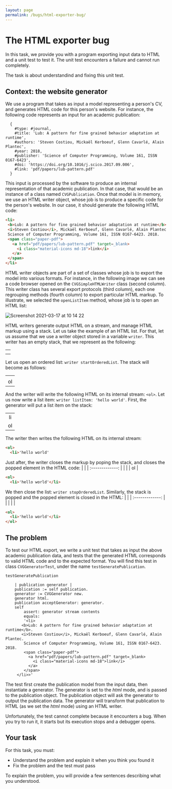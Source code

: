 ```yaml
---
layout: page
permalink: /bugs/html-exporter-bug/
---
```


# The HTML exporter bug
In this task, we provide you with a program exporting input data to HTML and a unit test to test it.
The unit test encounters a failure and cannot run completely.

The task is about understandind and fixing this unit test.

## Context: the website generator

We use a program that takes as input a model representing a person's CV, and generates HTML code for this person's website.
For instance, the following code represents an input for an academic publication:

```Smalltalk
  {
    #type: #journal,
    #title: 'Lub: A pattern for fine grained behavior adaptation at runtime',
    #authors: 'Steven Costiou, Mickaël Kerboeuf, Glenn Cavarlé, Alain Plantec',
    #year: 2018,
    #publisher: 'Science of Computer Programming, Volume 161, ISSN 0167-6423',
    #doi: 'https://doi.org/10.1016/j.scico.2017.09.006',
    #link: 'pdf/papers/lub-pattern.pdf'
  }
 ```
This input is processed by the software to produce an internal representation of that academic publication.
In that case, that would be an instance of a class named `CVGPublication`.
Once that model is in memory, we use an HTML writer object, whose job is to produce a specific code for the person's website.
In our case, it should generate the following HTML code: 
 
 ```HTML
<li>
  <b>Lub: A pattern for fine grained behavior adaptation at runtime</b>.
  <i>Steven Costiou</i>, Mickaël Kerboeuf, Glenn Cavarlé, Alain Plantec. 
  Science of Computer Programming, Volume 161, ISSN 0167-6423. 2018. 
  <span class="paper-pdf">
    <a href="pdf/papers/lub-pattern.pdf" target=_blank>
      <i class="material-icons md-18">link</i>
    </a>
  </span>
</li>
```
 
HTML writer objects are part of a set of classes whose job is to export the model into various formats.
For instance, in the following image we can see a code browser opened on the `CVGSimpleHTMLWriter` class (second column).
This writer class has several export protocols (third column), each one regrouping methods (fourth column) to export particular HTML markup.
To illustrate, we selected the `openListItem` method, whose job is to open an HTML list:
 
![Screenshot 2021-03-17 at 10 14 22](https://user-images.githubusercontent.com/26929529/111443315-8d4cad00-8709-11eb-8114-a51cf60580ba.png)

HTML writers generate output HTML on a stream, and manage HTML markup using a stack.
Let us take the example of an HTML list.
For that, let us assume that we use a writer object stored in a variable `writer`.
This writer has an empty stack, that we represent as the following:

| |
| :-------------: |
|  | 
|  | 

Let us open an ordered list: `writer startOrderedList`. 
The stack will become as follows:

| |
| :-------------: |
|  | 
| ol | 

And the writer will write the following HTML on its internal stream: `<ol>`.
Let us now write a list item: `writer listItem: 'hello world'`.
First, the generator will put a list item on the stack:

| |
| :-------------: |
| li | 
| ol | 

The writer then writes the following HTML on its internal stream:
```HTML
<ol>
  <li>'hello world'
```
Just after, the writer closes the markup by poping the stack, and closes the popped element in the HTML code:
| |
| :-------------: |
| | 
| ol | 

```HTML
<ol>
  <li>'hello world'</li>
```

We then close the list: `writer stopOrderedList`.
Similarly, the stack is popped and the popped element is closed in the HTML:
| |
| :-------------: |
| | 
| | 

```HTML
<ol>
  <li>'hello world'</li>
</ol>
```


## The problem

To test our HTML export, we write a unit test that takes as input the above academic publication data, and tests that the generated HTML corresponds to valid HTML code and to the expected format.
You will find this test in class `CVGGeneratorTest`, under the name `testGeneratePublication`. 

```Smalltalk
testGeneratePublication

	| publication generator |
	publication := self publication.
	generator := CVGGenerator new.
	generator html.
	publication acceptGenerator: generator.
	self
		assert: generator stream contents
		equals:
		'<li>
       <b>Lub: A pattern for fine grained behavior adaptation at runtime</b>.
       <i>Steven Costiou</i>, Mickaël Kerboeuf, Glenn Cavarlé, Alain Plantec. 
        Science of Computer Programming, Volume 161, ISSN 0167-6423. 2018. 
        <span class="paper-pdf">
          <a href="pdf/papers/lub-pattern.pdf" target=_blank>
            <i class="material-icons md-18">link</i>
          </a>
        </span>
     </li>>'
 ```
The test first create the publication model from the input data, then instantiate a generator.
The generator is set to the *html* mode, and is passed to the publication object.
The publication object will ask the generator to output the publication data.
The generator will transform that publication to HTML (as we set the *html* mode) using an HTML writer.

Unfortunately, the test cannot complete because it encounters a bug.
When you try to run it, it starts but its execution stops and a debugger opens.

## Your task

For this task, you must:
* Understand the problem and explain it when you think you found it
* Fix the problem and the test must pass

To explain the problem, you will provide a few sentences describing what you understood.
